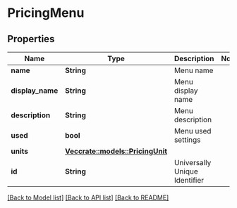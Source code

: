 # PricingMenu

## Properties

Name | Type | Description | Notes
------------ | ------------- | ------------- | -------------
**name** | **String** | Menu name | 
**display_name** | **String** | Menu display name | 
**description** | **String** | Menu description | 
**used** | **bool** | Menu used settings | 
**units** | [**Vec<crate::models::PricingUnit>**](PricingUnit.md) |  | 
**id** | **String** | Universally Unique Identifier | 

[[Back to Model list]](../README.md#documentation-for-models) [[Back to API list]](../README.md#documentation-for-api-endpoints) [[Back to README]](../README.md)


